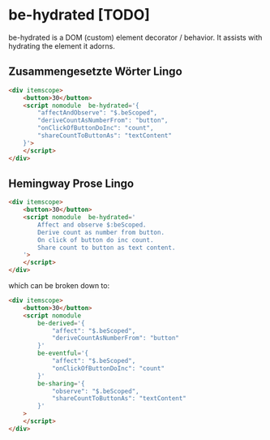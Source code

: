 # be-hydrated [TODO]

be-hydrated is a DOM (custom) element decorator / behavior.   It assists with hydrating the element it adorns.  

## Zusammengesetzte Wörter Lingo

```html
<div itemscope>
    <button>30</button>
    <script nomodule  be-hydrated='{
        "affectAndObserve": "$.beScoped",
        "deriveCountAsNumberFrom": "button",
        "onClickOfButtonDoInc": "count",
        "shareCountToButtonAs": "textContent"
    }'>
    </script>
</div>
```

## Hemingway Prose Lingo

```html
<div itemscope>
    <button>30</button>
    <script nomodule  be-hydrated='
        Affect and observe $:beScoped.
        Derive count as number from button.
        On click of button do inc count.
        Share count to button as text content.
    '>
    </script>
</div>
```

which can be broken down to:

```html
<div itemscope>
    <button>30</button>
    <script nomodule  
        be-derived='{
            "affect": "$.beScoped",
            "deriveCountAsNumberFrom": "button"
        }' 
        be-eventful='{
            "affect": "$.beScoped",
            "onClickOfButtonDoInc": "count"
        }'
        be-sharing='{
            "observe": "$.beScoped",
            "shareCountToButtonAs": "textContent"
        }'
    >
    </script>
</div>
```